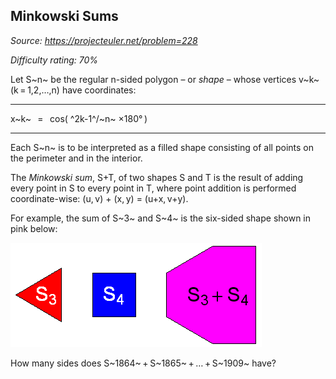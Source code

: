 Minkowski Sums
--------------

*Source: https://projecteuler.net/problem=228*


*Difficulty rating: 70%*

Let S~n~ be the regular n-sided polygon – or *shape* – whose vertices
v~k~ (k = 1,2,…,n) have coordinates:

  ------------------------------------ ------------------------------------
  x~k~   =   cos( ^2k-1^/~n~ ×180° )
  ------------------------------------ ------------------------------------

Each S~n~ is to be interpreted as a filled shape consisting of all
points on the perimeter and in the interior.

The *Minkowski sum*, S+T, of two shapes S and T is the result of adding
every point in S to every point in T, where point addition is performed
coordinate-wise: (u, v) + (x, y) = (u+x, v+y).

For example, the sum of S~3~ and S~4~ is the six-sided shape shown in
pink below:

![picture showing S\_3 + S\_4](img/p228.png)

How many sides does S~1864~ + S~1865~ + … + S~1909~ have?
